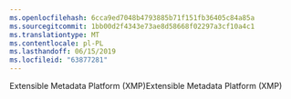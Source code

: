 ```yaml
---
ms.openlocfilehash: 6cca9ed7048b4793885b71f151fb36405c84a85a
ms.sourcegitcommit: 1bb00d2f4343e73ae8d58668f02297a3cf10a4c1
ms.translationtype: MT
ms.contentlocale: pl-PL
ms.lasthandoff: 06/15/2019
ms.locfileid: "63877281"
---
```

<span data-ttu-id="a602d-101">Extensible Metadata Platform (XMP)</span><span class="sxs-lookup"><span data-stu-id="a602d-101">Extensible Metadata Platform (XMP)</span></span>